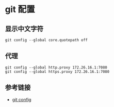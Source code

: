 # git 配置

## 显示中文字符

```shell
git config --global core.quotepath off
```

## 代理

```shell
git config --global http.proxy 172.26.16.1:7080
git config --global https.proxy 172.26.16.1:7080
```

## 参考链接

- [git config](https://git-scm.com/docs/git-config)
